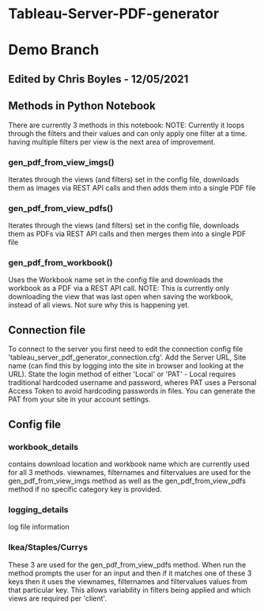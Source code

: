 # Tableau-Server-PDF-generator
# Demo Branch
## Edited by Chris Boyles - 12/05/2021

## Methods in Python Notebook
There are currently 3 methods in this notebook:
NOTE: Currently it loops through the filters and their values and can only apply one filter at a time. having multiple filters per view is the next area of improvement.

### gen_pdf_from_view_imgs()
Iterates through the views (and filters) set in the config file, downloads them as images via REST API calls and then adds them into a single PDF file
### gen_pdf_from_view_pdfs()
Iterates through the views (and filters) set in the config file, downloads them as PDFs via REST API calls and then merges them into a single PDF file
### gen_pdf_from_workbook()
Uses the Workbook name set in the config file and downloads the workbook as a PDF via a REST API call.
NOTE: This is currently only downloading the view that was last open when saving the workbook, instead of all views. Not sure why this is happening yet.

## Connection file
To connect to the server you first need to edit the connection config file 'tableau_server_pdf_generator_connection.cfg'.
Add the Server URL, Site name (can find this by logging into the site in browser and looking at the URL).
State the login method of either 'Local' or 'PAT' - Local requires traditional hardcoded username and password, wheres PAT uses a Personal Access Token to avoid hardcoding passwords in files.
You can generate the PAT from your site in your account settings.

## Config file
### workbook_details
contains download location and workbook name which are currently used for all 3 methods.
viewnames, filternames and filtervalues are used for the gen_pdf_from_view_imgs method as well as the gen_pdf_from_view_pdfs method if no specific category key is provided.

### logging_details
log file information

### Ikea/Staples/Currys
These 3 are used for the gen_pdf_from_view_pdfs method. 
When run the method prompts the user for an input and then if it matches one of these 3 keys then it uses the viewnames, filternames and filtervalues values from that particular key.
This allows variability in filters being applied and which views are required per 'client'.
